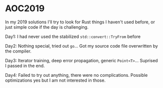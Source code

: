 # AOC2019

In my 2019 solutions I'll try to look for Rust things I haven't used before, or
just simple code if the day is challenging.

Day1: I had never used the stabilized `std::convert::TryFrom` before

Day2: Nothing special, tried out `go`... Got my source code file overwritten by the compiler.

Day3: Iterator training, deep error propagation, generic `Point<T>`... Suprised I passed in the end.

Day4: Failed to try out anything, there were no complications. Possible optimizations yes but I am not interested in those.
